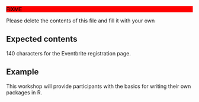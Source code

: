 <div style="background: red; color: black;">FIXME</div>

Please delete the contents of this file and fill it with your own

## Expected contents

140 characters for the Eventbrite registration page.

## Example

This workshop will provide participants with the basics for writing their own packages in R.
